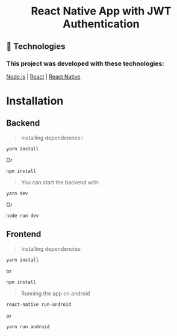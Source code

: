 <h1 align="center"> React Native App with JWT Authentication </h1>

## :rocket:  Technologies

### This project was developed with these technologies:

[Node.js](https://nodejs.org/en/)
| [React](https://reactjs.org)
| [React Native](https://facebook.github.io/react-native/)

# Installation

## Backend

> Installing dependencies::
```
yarn install 
```
Or
```
npm install
```

> You can start the backend with: 
```
yarn dev
```
Or
```
node run dev 
```

## Frontend 

> Installing dependencies:
```
yarn install 
```
or 
```
npm install
```

> Running the app on android
```
react-native run-android
```
or
```
yarn run android
```

